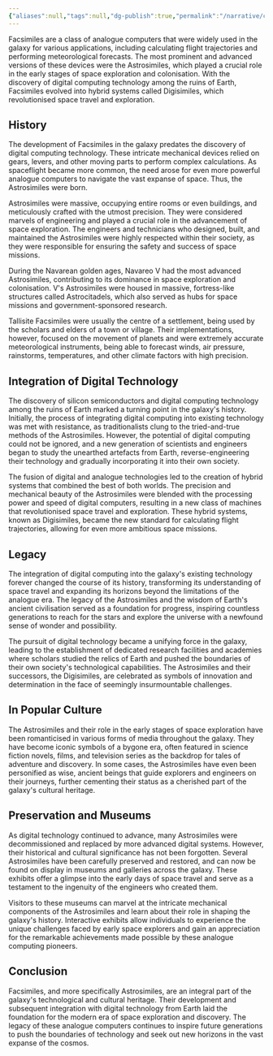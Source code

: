 ```yaml
---
{"aliases":null,"tags":null,"dg-publish":true,"permalink":"/narrative/concepts/science/facsimile/","dgPassFrontmatter":true}
---
```


Facsimiles are a class of analogue computers that were widely used in the galaxy for various applications, including calculating flight trajectories and performing meteorological forecasts. The most prominent and advanced versions of these devices were the Astrosimiles, which played a crucial role in the early stages of space exploration and colonisation. With the discovery of digital computing technology among the ruins of Earth, Facsimiles evolved into hybrid systems called Digisimiles, which revolutionised space travel and exploration.

## History

The development of Facsimiles in the galaxy predates the discovery of digital computing technology. These intricate mechanical devices relied on gears, levers, and other moving parts to perform complex calculations. As spaceflight became more common, the need arose for even more powerful analogue computers to navigate the vast expanse of space. Thus, the Astrosimiles were born.

Astrosimiles were massive, occupying entire rooms or even buildings, and meticulously crafted with the utmost precision. They were considered marvels of engineering and played a crucial role in the advancement of space exploration. The engineers and technicians who designed, built, and maintained the Astrosimiles were highly respected within their society, as they were responsible for ensuring the safety and success of space missions.

During the Navarean golden ages, Navareo V had the most advanced Astrosimiles, contributing to its dominance in space exploration and colonisation. V's Astrosimiles were housed in massive, fortress-like structures called Astrocitadels, which also served as hubs for space missions and government-sponsored research.

Tallisite Facsimiles were usually the centre of a settlement, being used by the scholars and elders of a town or village. Their implementations, however, focused on the movement of planets and were extremely accurate meteorological instruments, being able to forecast winds, air pressure, rainstorms, temperatures, and other climate factors with high precision.

## Integration of Digital Technology

The discovery of silicon semiconductors and digital computing technology among the ruins of Earth marked a turning point in the galaxy's history. Initially, the process of integrating digital computing into existing technology was met with resistance, as traditionalists clung to the tried-and-true methods of the Astrosimiles. However, the potential of digital computing could not be ignored, and a new generation of scientists and engineers began to study the unearthed artefacts from Earth, reverse-engineering their technology and gradually incorporating it into their own society.

The fusion of digital and analogue technologies led to the creation of hybrid systems that combined the best of both worlds. The precision and mechanical beauty of the Astrosimiles were blended with the processing power and speed of digital computers, resulting in a new class of machines that revolutionised space travel and exploration. These hybrid systems, known as Digisimiles, became the new standard for calculating flight trajectories, allowing for even more ambitious space missions.

## Legacy

The integration of digital computing into the galaxy's existing technology forever changed the course of its history, transforming its understanding of space travel and expanding its horizons beyond the limitations of the analogue era. The legacy of the Astrosimiles and the wisdom of Earth's ancient civilisation served as a foundation for progress, inspiring countless generations to reach for the stars and explore the universe with a newfound sense of wonder and possibility.

The pursuit of digital technology became a unifying force in the galaxy, leading to the establishment of dedicated research facilities and academies where scholars studied the relics of Earth and pushed the boundaries of their own society's technological capabilities. The Astrosimiles and their successors, the Digisimiles, are celebrated as symbols of innovation and determination in the face of seemingly insurmountable challenges.

## In Popular Culture

The Astrosimiles and their role in the early stages of space exploration have been romanticised in various forms of media throughout the galaxy. They have become iconic symbols of a bygone era, often featured in science fiction novels, films, and television series as the backdrop for tales of adventure and discovery. In some cases, the Astrosimiles have even been personified as wise, ancient beings that guide explorers and engineers on their journeys, further cementing their status as a cherished part of the galaxy's cultural heritage.

## Preservation and Museums

As digital technology continued to advance, many Astrosimiles were decommissioned and replaced by more advanced digital systems. However, their historical and cultural significance has not been forgotten. Several Astrosimiles have been carefully preserved and restored, and can now be found on display in museums and galleries across the galaxy. These exhibits offer a glimpse into the early days of space travel and serve as a testament to the ingenuity of the engineers who created them.

Visitors to these museums can marvel at the intricate mechanical components of the Astrosimiles and learn about their role in shaping the galaxy's history. Interactive exhibits allow individuals to experience the unique challenges faced by early space explorers and gain an appreciation for the remarkable achievements made possible by these analogue computing pioneers.

## Conclusion

Facsimiles, and more specifically Astrosimiles, are an integral part of the galaxy's technological and cultural heritage. Their development and subsequent integration with digital technology from Earth laid the foundation for the modern era of space exploration and discovery. The legacy of these analogue computers continues to inspire future generations to push the boundaries of technology and seek out new horizons in the vast expanse of the cosmos.